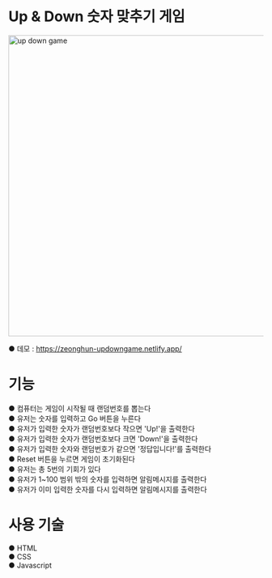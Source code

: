 # Up & Down 숫자 맞추기 게임

<img width="595" alt="up   down game" src="https://user-images.githubusercontent.com/115923975/200740594-e304179d-bfea-4d4e-9e26-6db979f66b30.PNG">

● 데모 : https://zeonghun-updowngame.netlify.app/  

# 기능
● 컴퓨터는 게임이 시작될 때 랜덤번호를 뽑는다  
● 유저는 숫자를 입력하고 Go 버튼을 누른다  
● 유저가 입력한 숫자가 랜덤번호보다 작으면 'Up!'을 출력한다  
● 유저가 입력한 숫자가 랜덤번호보다 크면 'Down!'을 출력한다  
● 유저가 입력한 숫자와 랜덤번호가 같으면 '정답입니다!'를 출력한다  
● Reset 버튼을 누르면 게임이 초기화된다  
● 유저는 총 5번의 기회가 있다  
● 유저가 1~100 범위 밖의 숫자를 입력하면 알림메시지를 출력한다  
● 유저가 이미 입력한 숫자를 다시 입력하면 알림메시지를 출력한다  

# 사용 기술
● HTML  
● CSS  
● Javascript  
